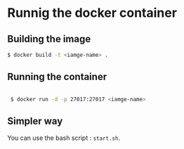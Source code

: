 # Runnig the docker container

## Building the image

```bash
$ docker build -t <iamge-name> .
```


## Running the container

```bash

 $ docker run -d -p 27017:27017 <iamge-name>

```

## Simpler way
You can use the bash script : `start.sh`.